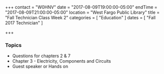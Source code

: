 +++
contact = "W0HNV"
date = "2017-08-09T19:00:00-05:00"
endTime = "2017-08-09T21:00:00-05:00"
location = "West Fargo Public Library"
title = "Fall Technician Class Week 2"
categories = [ "Education" ]
dates = [ "Fall 2017 Technician" ]

+++
### Topics

* Questions for chapters 2 & 7
* Chapter 3 - Electricity, Components and Circuits
* Guest speaker or Hands on
